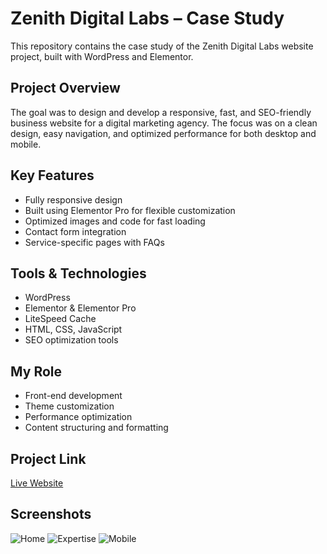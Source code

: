 # Zenith Digital Labs – Case Study  

This repository contains the case study of the Zenith Digital Labs website project, built with WordPress and Elementor.  

## Project Overview  
The goal was to design and develop a responsive, fast, and SEO-friendly business website for a digital marketing agency. The focus was on a clean design, easy navigation, and optimized performance for both desktop and mobile.  

## Key Features  
- Fully responsive design  
- Built using Elementor Pro for flexible customization  
- Optimized images and code for fast loading  
- Contact form integration  
- Service-specific pages with FAQs  

## Tools & Technologies  
- WordPress  
- Elementor & Elementor Pro  
- LiteSpeed Cache  
- HTML, CSS, JavaScript  
- SEO optimization tools  

## My Role  
- Front-end development  
- Theme customization  
- Performance optimization  
- Content structuring and formatting  

## Project Link  
[Live Website](https://zenithdigitallabs.com/)  

## Screenshots  
![Home](.assets/Home.png)
![Expertise](.assets/Expertise.png)
![Mobile](.assets/Mobile.png)


